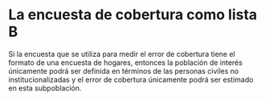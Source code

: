 # La encuesta de cobertura como lista B

Si la encuesta que se utiliza para medir el error de cobertura tiene el formato de una encuesta de hogares, entonces la población de interés únicamente podrá ser definida en términos de las personas civiles no institucionalizadas y el error de cobertura únicamente podrá ser estimado en esta subpoblación.
